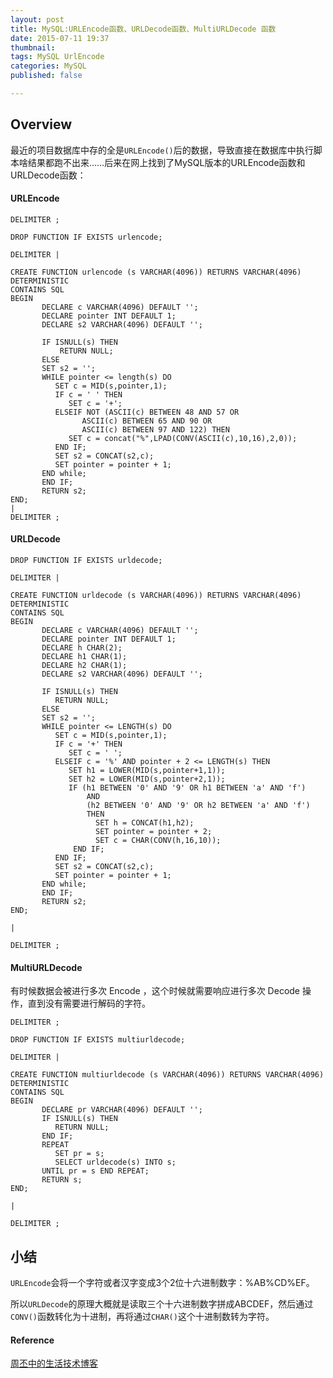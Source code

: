 ```yaml
---
layout: post
title: MySQL:URLEncode函数、URLDecode函数、MultiURLDecode 函数 
date: 2015-07-11 19:37
thumbnail:
tags: MySQL UrlEncode
categories: MySQL
published: false

---
```

## Overview

最近的项目数据库中存的全是`URLEncode()`后的数据，导致直接在数据库中执行脚本啥结果都跑不出来……后来在网上找到了MySQL版本的URLEncode函数和URLDecode函数：

#### URLEncode

``` mysql
DELIMITER ;
 
DROP FUNCTION IF EXISTS urlencode;
 
DELIMITER |
 
CREATE FUNCTION urlencode (s VARCHAR(4096)) RETURNS VARCHAR(4096)
DETERMINISTIC 
CONTAINS SQL 
BEGIN
       DECLARE c VARCHAR(4096) DEFAULT '';
       DECLARE pointer INT DEFAULT 1;
       DECLARE s2 VARCHAR(4096) DEFAULT '';
 
       IF ISNULL(s) THEN
           RETURN NULL;
       ELSE
       SET s2 = '';
       WHILE pointer <= length(s) DO
          SET c = MID(s,pointer,1);
          IF c = ' ' THEN
             SET c = '+';
          ELSEIF NOT (ASCII(c) BETWEEN 48 AND 57 OR
                ASCII(c) BETWEEN 65 AND 90 OR
                ASCII(c) BETWEEN 97 AND 122) THEN
             SET c = concat("%",LPAD(CONV(ASCII(c),10,16),2,0));
          END IF;
          SET s2 = CONCAT(s2,c);
          SET pointer = pointer + 1;
       END while;
       END IF;
       RETURN s2;
END;
|
DELIMITER ;
```

#### URLDecode 

``` mysql
DROP FUNCTION IF EXISTS urldecode;
 
DELIMITER |
 
CREATE FUNCTION urldecode (s VARCHAR(4096)) RETURNS VARCHAR(4096)
DETERMINISTIC 
CONTAINS SQL 
BEGIN
       DECLARE c VARCHAR(4096) DEFAULT '';
       DECLARE pointer INT DEFAULT 1;
       DECLARE h CHAR(2);
       DECLARE h1 CHAR(1);
       DECLARE h2 CHAR(1);
       DECLARE s2 VARCHAR(4096) DEFAULT '';
 
       IF ISNULL(s) THEN
          RETURN NULL;
       ELSE
       SET s2 = '';
       WHILE pointer <= LENGTH(s) DO
          SET c = MID(s,pointer,1);
          IF c = '+' THEN
             SET c = ' ';
          ELSEIF c = '%' AND pointer + 2 <= LENGTH(s) THEN
             SET h1 = LOWER(MID(s,pointer+1,1));
             SET h2 = LOWER(MID(s,pointer+2,1));
             IF (h1 BETWEEN '0' AND '9' OR h1 BETWEEN 'a' AND 'f')
                 AND
                 (h2 BETWEEN '0' AND '9' OR h2 BETWEEN 'a' AND 'f') 
                 THEN
                   SET h = CONCAT(h1,h2);
                   SET pointer = pointer + 2;
                   SET c = CHAR(CONV(h,16,10));
              END IF;
          END IF;
          SET s2 = CONCAT(s2,c);
          SET pointer = pointer + 1;
       END while;
       END IF;
       RETURN s2;
END;
  
|
 
DELIMITER ;
```

#### MultiURLDecode

有时候数据会被进行多次 Encode ，这个时候就需要响应进行多次 Decode 操作，直到没有需要进行解码的字符。

``` mysql
DELIMITER ;
 
DROP FUNCTION IF EXISTS multiurldecode;
 
DELIMITER |
 
CREATE FUNCTION multiurldecode (s VARCHAR(4096)) RETURNS VARCHAR(4096)
DETERMINISTIC 
CONTAINS SQL 
BEGIN
       DECLARE pr VARCHAR(4096) DEFAULT '';
       IF ISNULL(s) THEN
          RETURN NULL;
       END IF;       
       REPEAT
          SET pr = s;
          SELECT urldecode(s) INTO s;
       UNTIL pr = s END REPEAT;
       RETURN s;
END;
  
|
 
DELIMITER ;
```



## 小结

`URLEncode`会将一个字符或者汉字变成3个2位十六进制数字：%AB%CD%EF。

所以`URLDecode`的原理大概就是读取三个十六进制数字拼成ABCDEF，然后通过`CONV()`函数转化为十进制，再将通过`CHAR()`这个十进制数转为字符。



#### Reference

[周丕中的生活技术博客](http://zpz.name/2135/)